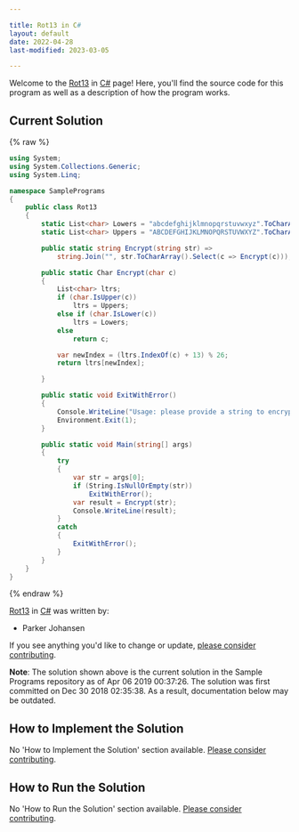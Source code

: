 ```yaml
---

title: Rot13 in C#
layout: default
date: 2022-04-28
last-modified: 2023-03-05

---
```


Welcome to the [Rot13](https://sampleprograms.io/projects/rot13) in [C#](https://sampleprograms.io/languages/c-sharp) page! Here, you'll find the source code for this program as well as a description of how the program works.

## Current Solution

{% raw %}

```c#
using System;
using System.Collections.Generic;
using System.Linq;

namespace SamplePrograms
{
    public class Rot13
    {
        static List<char> Lowers = "abcdefghijklmnopqrstuvwxyz".ToCharArray().ToList();
        static List<char> Uppers = "ABCDEFGHIJKLMNOPQRSTUVWXYZ".ToCharArray().ToList();

        public static string Encrypt(string str) =>
            string.Join("", str.ToCharArray().Select(c => Encrypt(c)));

        public static Char Encrypt(char c)
        {
            List<char> ltrs;
            if (char.IsUpper(c))
                ltrs = Uppers;
            else if (char.IsLower(c))
                ltrs = Lowers;
            else
                return c;

            var newIndex = (ltrs.IndexOf(c) + 13) % 26;
            return ltrs[newIndex];

        }

        public static void ExitWithError()
        {
            Console.WriteLine("Usage: please provide a string to encrypt");
            Environment.Exit(1);
        }

        public static void Main(string[] args)
        {
            try
            {
                var str = args[0];
                if (String.IsNullOrEmpty(str))
                    ExitWithError();
                var result = Encrypt(str);
                Console.WriteLine(result);
            }
            catch
            {
                ExitWithError();
            }
        }
    }
}
```

{% endraw %}

[Rot13](https://sampleprograms.io/projects/rot13) in [C#](https://sampleprograms.io/languages/c-sharp) was written by:

- Parker Johansen

If you see anything you'd like to change or update, [please consider contributing](https://github.com/TheRenegadeCoder/sample-programs).

**Note**: The solution shown above is the current solution in the Sample Programs repository as of Apr 06 2019 00:37:26. The solution was first committed on Dec 30 2018 02:35:38. As a result, documentation below may be outdated.

## How to Implement the Solution

No 'How to Implement the Solution' section available. [Please consider contributing](https://github.com/TheRenegadeCoder/sample-programs-website).

## How to Run the Solution

No 'How to Run the Solution' section available. [Please consider contributing](https://github.com/TheRenegadeCoder/sample-programs-website).